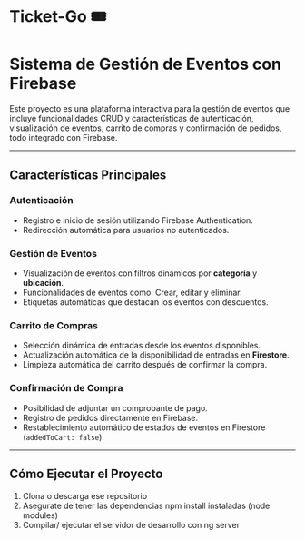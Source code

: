 # Ticket-Go 🎟️
#  Sistema de Gestión de Eventos con Firebase


Este proyecto es una plataforma interactiva para la gestión de eventos que incluye funcionalidades CRUD y características de autenticación, visualización de eventos, carrito de compras y confirmación de pedidos, todo integrado con Firebase.

---


## Características Principales

###  **Autenticación**
- Registro e inicio de sesión utilizando Firebase Authentication.
- Redirección automática para usuarios no autenticados.

###  **Gestión de Eventos**
- Visualización de eventos con filtros dinámicos por **categoría** y **ubicación**.
- Funcionalidades de eventos como: Crear, editar y eliminar.
- Etiquetas automáticas que destacan los eventos con descuentos.

###  **Carrito de Compras**
- Selección dinámica de entradas desde los eventos disponibles.
- Actualización automática de la disponibilidad de entradas en **Firestore**.
- Limpieza automática del carrito después de confirmar la compra.

###  **Confirmación de Compra**
- Posibilidad de adjuntar un comprobante de pago.
- Registro de pedidos directamente en Firebase.
- Restablecimiento automático de estados de eventos en Firestore (`addedToCart: false`).

---

##  **Cómo Ejecutar el Proyecto**

1. Clona o descarga ese repositorio
2. Asegurate de tener las dependencias npm install instaladas (node modules)
3. Compilar/ ejecutar el servidor de desarrollo con ng server
